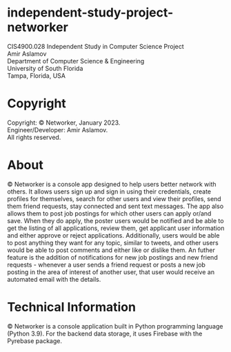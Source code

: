 # independent-study-project-networker
CIS4900.028 Independent Study in Computer Science Project   
Amir Aslamov   
Department of Computer Science &amp; Engineering   
University of South Florida   
Tampa, Florida, USA   



# Copyright
Copyright: © Networker, January 2023.  
Engineer/Developer: Amir Aslamov.   
All rights reserved.  

# About  
© Networker is a console app designed to help users better network with others. It allows users sign up and sign in using their credentials, create profiles for themselves, search for other users and view their profiles, send them friend requests, stay connected and sent text messages. The app also allows them to post job postings for which other users can apply or/and save. When they do apply, the poster users would be notified and be able to get the listing of all applications, review them, get applicant user information and either approve or reject applications. Additionally, users would be able to post anything they want for any topic, similar to tweets, and other users would be able to post comments and either like or dislike them. An futher feature is the addition of notifications for new job postings and new friend requests - whenever a user sends a friend request or posts a new job posting in the area of interest of another user, that user would receive an automated email with the details.

# Technical Information
© Networker is a console application built in Python programming language (Python 3.9). For the backend data storage, it uses Firebase with the Pyrebase package.
